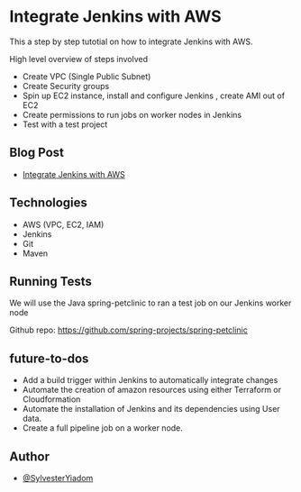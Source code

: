 
# Integrate Jenkins with AWS
This a step by step tutotial on how to integrate Jenkins with AWS.


High level overview of steps involved
- Create VPC (Single Public Subnet)
- Create Security groups 
- Spin up EC2 instance, install and configure Jenkins , create AMI out of EC2
- Create permissions to run jobs on worker nodes in Jenkins
- Test with a test project

## Blog Post

- [Integrate Jenkins with AWS](https://medium.com/@SylvesterYiadom/integrate-jenkins-with-aws-part-i-e51f141b7ec2)

## Technologies
- AWS (VPC, EC2, IAM)
- Jenkins
- Git
- Maven
## Running Tests
We will use the Java spring-petclinic to ran a test job on our Jenkins worker node

Github repo: https://github.com/spring-projects/spring-petclinic

## future-to-dos
- Add a build trigger within Jenkins to automatically integrate changes
- Automate the creation of amazon resources using either Terraform or Cloudformation
- Automate the installation of Jenkins and its dependencies using User data.
- Create a full pipeline job on a worker node.
## Author

- [@SylvesterYiadom](https://www.syiadom.com/)